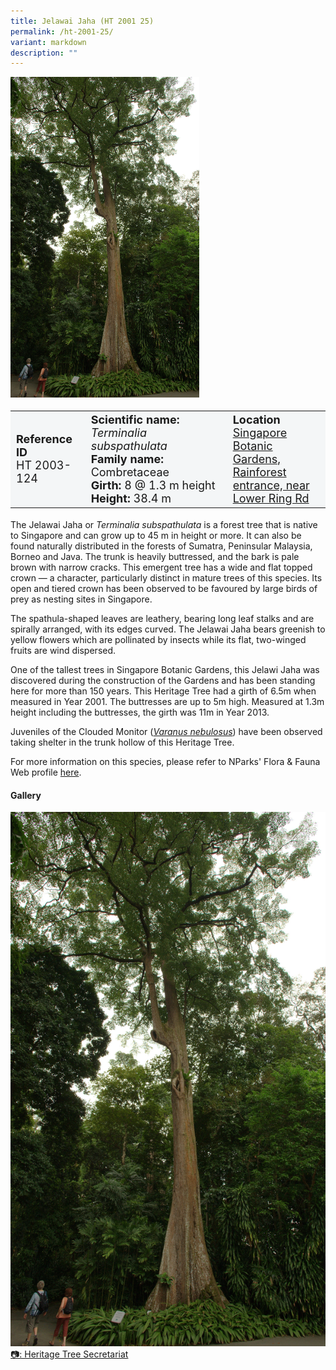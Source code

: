 ```yaml
---
title: Jelawai Jaha (HT 2001 25)
permalink: /ht-2001-25/
variant: markdown
description: ""
---
```

<div class="isomer-image-wrapper">
<img style="width: 60%" src="/images/Heritage_trees_photos/tersub_ht2001-25_habit.jpg">
</div><table style="minWidth: 100px; font-size: 18px; background: #F4F6F7">
<tbody><tr>
<td rowspan="1" colspan="1">
<strong>Reference ID</strong>
<br>HT 2003-124
</td>
<td rowspan="1" colspan="1">
	<strong>Scientific name:</strong> <em>Terminalia subspathulata</em>
<br><strong>Family name: </strong>Combretaceae
<br><strong>Girth: </strong>8 @ 1.3 m height
<br><strong>Height: </strong>38.4 m
</td>
<td rowspan="1" colspan="1">
<strong>Location</strong><a href="https://www.onemap.gov.sg/?lat=1.3876690000014043&amp;lng=103.98039899999924">
 <br>Singapore Botanic Gardens,<br>Rainforest entrance, near<br>Lower Ring Rd</a>
</td>
</tr>
</tbody>
</table>
<p>The Jelawai Jaha or <em>Terminalia subspathulata</em> is a forest tree that is native to Singapore and can grow up to 45 m in height or more. It can also be found naturally distributed in the forests of Sumatra, Peninsular Malaysia, Borneo and Java. The trunk is heavily buttressed, and the bark is pale brown with narrow cracks. This emergent tree has a wide and flat topped crown — a character, particularly distinct in mature trees of this species. Its open and tiered crown has been observed to be favoured by large birds of prey as nesting sites in Singapore.</p>

<p>The spathula-shaped leaves are leathery, bearing long leaf stalks and are spirally arranged, with its edges curved. The Jelawai Jaha bears greenish to yellow flowers which are pollinated by insects while its flat, two-winged fruits are wind dispersed.</p>

<p>One of the tallest trees in Singapore Botanic Gardens, this Jelawi Jaha was discovered during the construction of the Gardens and has been standing here for more than 150 years. This Heritage Tree had a girth of 6.5m when measured in Year 2001. The buttresses are up to 5m high. Measured at 1.3m height including the buttresses, the girth was 11m in Year 2013.</p>

<p>Juveniles of the Clouded Monitor (<a href="https://www.nparks.gov.sg/florafaunaweb/fauna/8/4/841"><em>Varanus nebulosus</em></a>) have been observed taking shelter in the trunk hollow of this Heritage Tree.</p>

<p>For more information on this species, please refer to NParks' Flora &amp; Fauna Web profile <a href="https://www.nparks.gov.sg/florafaunaweb/flora/3/3/3302">here</a>.</p>

<h4><b>Gallery</b></h4>
<div class="isomer-card-grid">
<a href="/images/Heritage_trees_photos/tersub_ht2001-25_habit.jpg" class="isomer-card">
<div class="isomer-card-image">
<div class="isomer-image-wrapper"><img src="/images/Heritage_trees_photos/tersub_ht2001-25_habit.jpg"></div></div>
<div class="isomer-card-body"><div class="isomer-card-description">📷: Heritage Tree Secretariat</div></div></a><br></div>